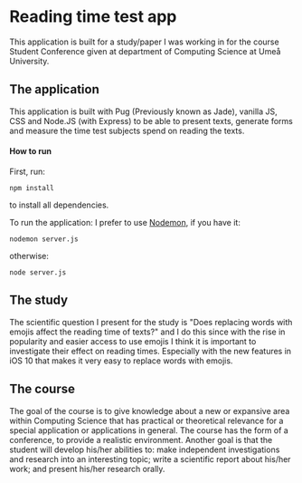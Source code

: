 # Reading time test app

This application is built for a study/paper I was working in for the course Student Conference given at department of Computing Science at Umeå University.

## The application
This application is built with Pug (Previously known as Jade), vanilla JS, CSS and Node.JS (with Express) to be able to present texts, generate forms and measure the time test subjects spend on reading the texts.

#### How to run
First, run:
```
npm install
```
to install all dependencies.

To run the application:
I prefer to use [Nodemon](https://github.com/remy/nodemon), if you have it:
```
nodemon server.js
```
otherwise:
```
node server.js
```

## The study
The scientific question I present for the study is "Does replacing words with emojis affect the reading time of texts?" and I do this since with the rise in popularity and easier access to use emojis I think it is important to investigate their effect on reading times. Especially with the new features in iOS 10 that makes it very easy to replace words with emojis.  

## The course
The goal of the course is to give knowledge about a new or expansive area within Computing Science that has practical or theoretical relevance for a special application or applications in general. The course has the form of a conference, to provide a realistic environment. Another goal is that the student will develop his/her abilities to: make independent investigations and research into an interesting topic; write a scientific report about his/her work; and present his/her research orally.
